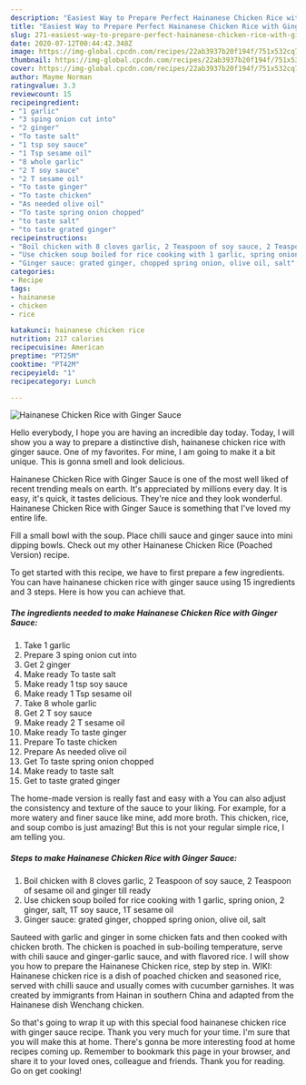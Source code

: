 ```yaml
---
description: "Easiest Way to Prepare Perfect Hainanese Chicken Rice with Ginger Sauce"
title: "Easiest Way to Prepare Perfect Hainanese Chicken Rice with Ginger Sauce"
slug: 271-easiest-way-to-prepare-perfect-hainanese-chicken-rice-with-ginger-sauce
date: 2020-07-12T00:44:42.348Z
image: https://img-global.cpcdn.com/recipes/22ab3937b20f194f/751x532cq70/hainanese-chicken-rice-with-ginger-sauce-recipe-main-photo.jpg
thumbnail: https://img-global.cpcdn.com/recipes/22ab3937b20f194f/751x532cq70/hainanese-chicken-rice-with-ginger-sauce-recipe-main-photo.jpg
cover: https://img-global.cpcdn.com/recipes/22ab3937b20f194f/751x532cq70/hainanese-chicken-rice-with-ginger-sauce-recipe-main-photo.jpg
author: Mayme Norman
ratingvalue: 3.3
reviewcount: 15
recipeingredient:
- "1 garlic"
- "3 sping onion cut into"
- "2 ginger"
- "To taste salt"
- "1 tsp soy sauce"
- "1 Tsp sesame oil"
- "8 whole garlic"
- "2 T soy sauce"
- "2 T sesame oil"
- "To taste ginger"
- "To taste chicken"
- "As needed olive oil"
- "To taste spring onion chopped"
- "to taste salt"
- "to taste grated ginger"
recipeinstructions:
- "Boil chicken with 8 cloves garlic, 2 Teaspoon of soy sauce, 2 Teaspoon of sesame oil and ginger till ready"
- "Use chicken soup boiled for rice cooking with 1 garlic, spring onion, 2 ginger, salt, 1T soy sauce, 1T sesame oil"
- "Ginger sauce: grated ginger, chopped spring onion, olive oil, salt"
categories:
- Recipe
tags:
- hainanese
- chicken
- rice

katakunci: hainanese chicken rice 
nutrition: 217 calories
recipecuisine: American
preptime: "PT25M"
cooktime: "PT42M"
recipeyield: "1"
recipecategory: Lunch

---
```



![Hainanese Chicken Rice with Ginger Sauce](https://img-global.cpcdn.com/recipes/22ab3937b20f194f/751x532cq70/hainanese-chicken-rice-with-ginger-sauce-recipe-main-photo.jpg)

Hello everybody, I hope you are having an incredible day today. Today, I will show you a way to prepare a distinctive dish, hainanese chicken rice with ginger sauce. One of my favorites. For mine, I am going to make it a bit unique. This is gonna smell and look delicious.

Hainanese Chicken Rice with Ginger Sauce is one of the most well liked of recent trending meals on earth. It's appreciated by millions every day. It is easy, it's quick, it tastes delicious. They're nice and they look wonderful. Hainanese Chicken Rice with Ginger Sauce is something that I've loved my entire life.

Fill a small bowl with the soup. Place chilli sauce and ginger sauce into mini dipping bowls. Check out my other Hainanese Chicken Rice (Poached Version) recipe.


To get started with this recipe, we have to first prepare a few ingredients. You can have hainanese chicken rice with ginger sauce using 15 ingredients and 3 steps. Here is how you can achieve that.

<!--inarticleads1-->

##### The ingredients needed to make Hainanese Chicken Rice with Ginger Sauce:

1. Take 1 garlic
1. Prepare 3 sping onion cut into
1. Get 2 ginger
1. Make ready To taste salt
1. Make ready 1 tsp soy sauce
1. Make ready 1 Tsp sesame oil
1. Take 8 whole garlic
1. Get 2 T soy sauce
1. Make ready 2 T sesame oil
1. Make ready To taste ginger
1. Prepare To taste chicken
1. Prepare As needed olive oil
1. Get To taste spring onion chopped
1. Make ready to taste salt
1. Get to taste grated ginger


The home-made version is really fast and easy with a You can also adjust the consistency and texture of the sauce to your liking. For example, for a more watery and finer sauce like mine, add more broth. This chicken, rice, and soup combo is just amazing! But this is not your regular simple rice, I am telling you. 

<!--inarticleads2-->

##### Steps to make Hainanese Chicken Rice with Ginger Sauce:

1. Boil chicken with 8 cloves garlic, 2 Teaspoon of soy sauce, 2 Teaspoon of sesame oil and ginger till ready
1. Use chicken soup boiled for rice cooking with 1 garlic, spring onion, 2 ginger, salt, 1T soy sauce, 1T sesame oil
1. Ginger sauce: grated ginger, chopped spring onion, olive oil, salt


Sauteed with garlic and ginger in some chicken fats and then cooked with chicken broth. The chicken is poached in sub-boiling temperature, serve with chili sauce and ginger-garlic sauce, and with flavored rice. I will show you how to prepare the Hainanese Chicken rice, step by step in. WIKI: Hainanese chicken rice is a dish of poached chicken and seasoned rice, served with chilli sauce and usually comes with cucumber garnishes. It was created by immigrants from Hainan in southern China and adapted from the Hainanese dish Wenchang chicken. 

So that's going to wrap it up with this special food hainanese chicken rice with ginger sauce recipe. Thank you very much for your time. I'm sure that you will make this at home. There's gonna be more interesting food at home recipes coming up. Remember to bookmark this page in your browser, and share it to your loved ones, colleague and friends. Thank you for reading. Go on get cooking!
